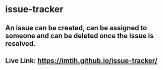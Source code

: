# issue-tracker
## An issue can be created, can be assigned to someone and can be deleted once the issue is resolved. 
## Live Link: https://imtih.github.io/issue-tracker/
